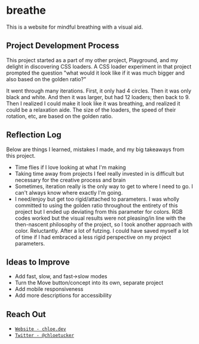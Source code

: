 # breathe
This is a website for mindful breathing with a visual aid.

## Project Development Process
This project started as a part of my other project, Playground, and my delight in discovering CSS loaders. A CSS loader experiment in that project prompted the question "what would it look like if it was much bigger and also based on the golden ratio?"

It went through many iterations. First, it only had 4 circles. Then it was only black and white. And then it was larger, but had 12 loaders; then back to 9. Then I realized I could make it look like it was breathing, and realized it could be a relaxation aide. The size of the loaders, the speed of their rotation, etc, are based on the golden ratio.

## Reflection Log
Below are things I learned, mistakes I made, and my big takeaways from this project.
- Time flies if I love looking at what I'm making
- Taking time away from projects I feel really invested in is difficult but necessary for the creative process and brain
- Sometimes, iteration really is the only way to get to where I need to go. I can't always know where exactly I'm going.
- I need/enjoy but get too rigid/attached to parameters. I was wholly committed to using the golden ratio throughout the entirety of this project but I ended up deviating from this parameter for colors. RGB codes worked but the visual results were not pleasing/in line with the then-nascent philosophy of the project, so I took another approach with color. Reluctantly. After a lot of futzing. I could have saved myself a lot of time if I had embraced a less rigid perspective on my project parameters.

## Ideas to Improve
- Add fast, slow, and fast->slow modes
- Turn the Move button/concept into its own, separate project
- Add mobile responsiveness
- Add more descriptions for accessibility

## Reach Out
- <a href="https://chloe.dev/" target="_blank">`Website - chloe.dev`</a>
- <a href="https://twitter.com/_chloetucker" target="_blank">`Twitter - @chloetucker`</a>

